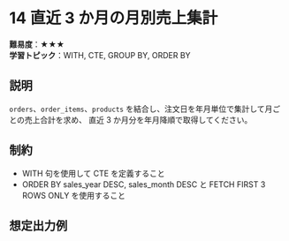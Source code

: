 # 14 直近 3 か月の月別売上集計

**難易度**：★★★  
**学習トピック**：WITH, CTE, GROUP BY, ORDER BY

## 説明
`orders`、`order_items`、`products` を結合し、注文日を年月単位で集計して月ごとの売上合計を求め、
直近 3 か月分を年月降順で取得してください。

## 制約
* WITH 句を使用して CTE を定義すること
* ORDER BY sales_year DESC, sales_month DESC と FETCH FIRST 3 ROWS ONLY を使用すること

## 想定出力例
